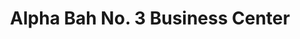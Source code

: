 ---
title: "Alpha Bah No. 3 Business Center"
url: /zwedru/alpha-bah-no-3-business-center/
shop: convenience
---